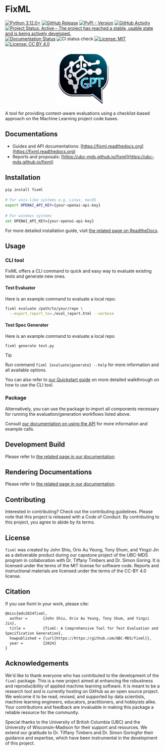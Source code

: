 # FixML
[![Python 3.12.0+](https://img.shields.io/badge/python-3.12+-blue.svg)](https://www.python.org/downloads/)
[![GitHub Release](https://img.shields.io/github/release/ubc-mds/fixml.svg?style=flat)]()
[![PyPI - Version](https://img.shields.io/pypi/v/fixml)](https://pypi.org/project/fixml/)
[![GitHub Activity](https://img.shields.io/github/last-commit/ubc-mds/fixml/main.svg?style=flat)]()
[![Project Status: Active – The project has reached a stable, usable state and is being actively developed.](https://www.repostatus.org/badges/latest/active.svg)](https://www.repostatus.org/#active)
[![Documentation Status](https://readthedocs.org/projects/fixml/badge/?version=latest)](https://fixml.readthedocs.io/en/latest/?badge=latest)
![CI status check](https://github.com/UBC-MDS/fixml/actions/workflows/ci.yml/badge.svg)
[![License: MIT](https://img.shields.io/badge/License-MIT-yellow.svg)](https://opensource.org/licenses/MIT)
[![License: CC BY 4.0](https://img.shields.io/badge/License-CC_BY_4.0-lightgrey.svg)](https://creativecommons.org/licenses/by/4.0/)

<p align="center">
    <img src="https://raw.githubusercontent.com/UBC-MDS/fixml/main/img/logo.png?raw=true" width="175" height="175">
</p>

A tool for providing context-aware evaluations using a checklist-based approach
on the Machine Learning project code bases.

## Documentations

- Guides and API documentations: [https://fixml.readthedocs.org](https://fixml.readthedocs.org)
- Reports and proposals: [https://ubc-mds.github.io/fixml](https://ubc-mds.github.io/fixml)

## Installation

```bash
pip install fixml

# For unix-like systems e.g. Linux, macOS 
export OPENAI_API_KEY={your-openai-api-key}

# For windows systems
set OPENAI_API_KEY={your-openai-api-key}
```

For more detailed installation guide,
visit [the related page on ReadtheDocs](https://fixml.readthedocs.io/en/latest/installation.html).

## Usage

### CLI tool

FixML offers a CLI command to quick and easy way to evaluate existing tests and
generate new ones.

#### Test Evaluator

Here is an example command to evaluate a local repo:

```bash
fixml evaluate /path/to/your/repo \
  --export_report_to=./eval_report.html --verbose
```

#### Test Spec Generator

Here is an example command to evaluate a local repo
```bash
fixml generate test.py
```

> [!TIP]
> Run command `fixml {evaluate|generate} --help` for more information and all
> available options.
>
> You can also refer
> to [our Quickstart guide](https://fixml.readthedocs.io/en/latest/quickstart.html)
> on more detailed walkthrough on how to use the CLI tool.

### Package

Alternatively, you can use the package to import all components necessary for
running the evaluation/generation workflows listed above.

Consult [our documentation on using the API](https://fixml.readthedocs.io/en/latest/using-the-api.html)
for more information and example calls.

## Development Build

Please refer to [the related page in our documentation](https://fixml.readthedocs.io/en/latest/install_devel_build.html).

## Rendering Documentations

Please refer to [the related page in our documentation](https://fixml.readthedocs.io/en/latest/render.html).

## Contributing

Interested in contributing? Check out the contributing guidelines. Please note
that this project is released with a Code of Conduct. By contributing to this
project, you agree to abide by its terms.

## License

`fixml` was created by John Shiu, Orix Au Yeung, Tony Shum, and Yingzi Jin as a
deliverable product during our capstone project of the UBC-MDS program in
collaboration with Dr. Tiffany Timbers and Dr. Simon Goring. It is licensed
under the terms of the MIT license for software code. Reports and instructional
materials are licensed under the terms of the CC-BY 4.0 license.

## Citation

If you use fixml in your work, please cite:

```
@misc{mds2024fixml,
  author =       {John Shiu, Orix Au Yeung, Tony Shum, and Yingzi Jin},
  title =        {fixml: A Comprehensive Tool for Test Evaluation and Specification Generation},
  howpublished = {\url{https://https://github.com/UBC-MDS/fixml}},
  year =         {2024}
}
```

## Acknowledgements
We'd like to thank everyone who has contributed to the development of
the `fixml` package. This is a new project aimed at enhancing the robustness and
reproducibility of applied machine learning software. It is meant to be a
research tool and is currently hosting on GitHub as an open source project. We
welcome it to be read, revised, and supported by data scientists, machine
learning engineers, educators, practitioners, and hobbyists alike. Your
contributions and feedback are invaluable in making this package a reliable
resource for the community. 

Special thanks to the University of British Columbia (UBC) and the University of
Wisconsin-Madison for their support and resources. We extend our gratitude to
Dr. Tiffany Timbers and Dr. Simon Goringfor their guidance and expertise, which
have been instrumental in the development of this project.
